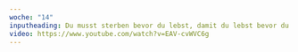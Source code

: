 ```yaml
---
woche: "14"
inputheading: Du musst sterben bevor du lebst, damit du lebst bevor du stirbst!
video: https://www.youtube.com/watch?v=EAV-cvWVC6g
---
```

